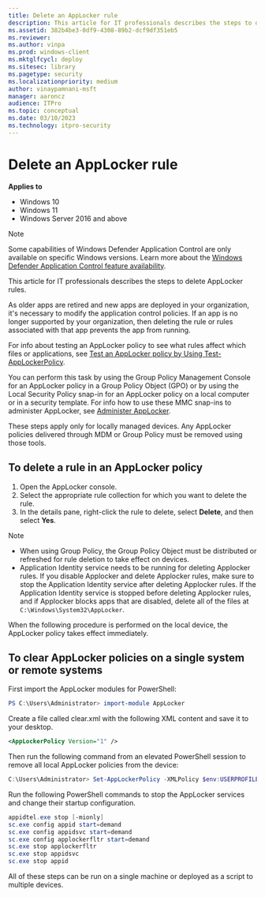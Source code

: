 ```yaml
---
title: Delete an AppLocker rule 
description: This article for IT professionals describes the steps to delete an AppLocker rule.
ms.assetid: 382b4be3-0df9-4308-89b2-dcf9df351eb5
ms.reviewer: 
ms.author: vinpa
ms.prod: windows-client
ms.mktglfcycl: deploy
ms.sitesec: library
ms.pagetype: security
ms.localizationpriority: medium
author: vinaypamnani-msft
manager: aaroncz
audience: ITPro
ms.topic: conceptual
ms.date: 03/10/2023
ms.technology: itpro-security
---
```


# Delete an AppLocker rule

**Applies to**

- Windows 10
- Windows 11
- Windows Server 2016 and above

>[!NOTE]
>Some capabilities of Windows Defender Application Control are only available on specific Windows versions. Learn more about the [Windows Defender Application Control feature availability](/windows/security/threat-protection/windows-defender-application-control/feature-availability).

This article for IT professionals describes the steps to delete AppLocker rules.

As older apps are retired and new apps are deployed in your organization, it's necessary to modify the application control policies. If an app is no longer supported by your organization, then deleting the rule or rules associated with that app prevents the app from running.

For info about testing an AppLocker policy to see what rules affect which files or applications, see [Test an AppLocker policy by Using Test-AppLockerPolicy](test-an-applocker-policy-by-using-test-applockerpolicy.md).

You can perform this task by using the Group Policy Management Console for an AppLocker policy in a Group Policy Object (GPO) or by using the Local Security Policy snap-in for an AppLocker policy on a local computer or in a security template. For info how to use these MMC snap-ins to administer AppLocker, see [Administer AppLocker](administer-applocker.md#bkmk-using-snapins).

These steps apply only for locally managed devices. Any AppLocker policies delivered through MDM or Group Policy must be removed using those tools.

## To delete a rule in an AppLocker policy

1. Open the AppLocker console.
2. Select the appropriate rule collection for which you want to delete the rule.
3. In the details pane, right-click the rule to delete, select **Delete**, and then select **Yes**.

> [!NOTE]
>
> - When using Group Policy, the Group Policy Object must be distributed or refreshed for rule deletion to take effect on devices.
> - Application Identity service needs to be running for deleting Applocker rules. If you disable Applocker and delete Applocker rules, make sure to stop the Application Identity service after deleting Applocker rules. If the Application Identity service is stopped before deleting Applocker rules, and if Applocker blocks apps that are disabled, delete all of the files at `C:\Windows\System32\AppLocker`.

When the following procedure is performed on the local device, the AppLocker policy takes effect immediately.

## To clear AppLocker policies on a single system or remote systems

First import the AppLocker modules for PowerShell:

```powershell
PS C:\Users\Administrator> import-module AppLocker
```

Create a file called clear.xml with the following XML content and save it to your desktop.

```xml
<AppLockerPolicy Version="1" />
```

Then run the following command from an elevated PowerShell session to remove all local AppLocker policies from the device:

```powershell
C:\Users\Administrator> Set-AppLockerPolicy -XMLPolicy $env:USERPROFILE\Desktop\clear.xml
```

Run the following PowerShell commands to stop the AppLocker services and change their startup configuration.

```powershell
appidtel.exe stop [-mionly]
sc.exe config appid start=demand
sc.exe config appidsvc start=demand
sc.exe config applockerfltr start=demand
sc.exe stop applockerfltr
sc.exe stop appidsvc
sc.exe stop appid
```

All of these steps can be run on a single machine or deployed as a script to multiple devices.
